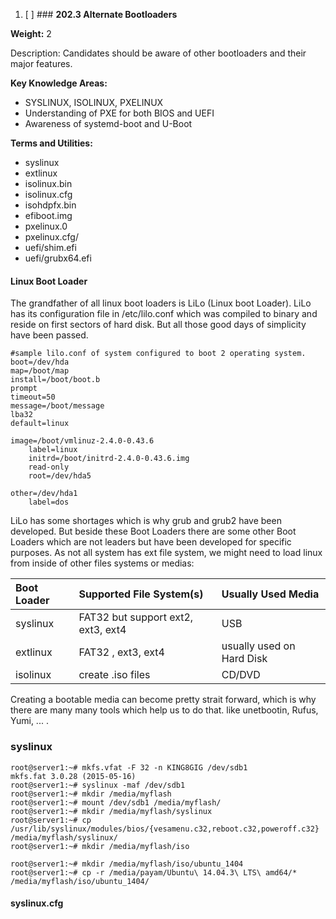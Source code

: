 1. [ ] ### **202.3 Alternate Bootloaders**

**Weight:** 2

Description: Candidates should be aware of other bootloaders and their major features.

**Key Knowledge Areas:**

* SYSLINUX, ISOLINUX, PXELINUX
* Understanding of PXE for both BIOS and UEFI
* Awareness of systemd-boot and U-Boot

**Terms and Utilities:**

* syslinux
* extlinux
* isolinux.bin
* isolinux.cfg
* isohdpfx.bin
* efiboot.img
* pxelinux.0
* pxelinux.cfg/
* uefi/shim.efi
* uefi/grubx64.efi

#### Linux Boot Loader

The grandfather of all linux boot loaders is LiLo \(Linux boot Loader\). LiLo has its configuration file in /etc/lilo.conf which was compiled to binary and reside on first sectors of hard disk. But all those good days of simplicity have been passed.

```
#sample lilo.conf of system configured to boot 2 operating system.
boot=/dev/hda
map=/boot/map
install=/boot/boot.b
prompt
timeout=50
message=/boot/message
lba32
default=linux

image=/boot/vmlinuz-2.4.0-0.43.6
    label=linux
    initrd=/boot/initrd-2.4.0-0.43.6.img
    read-only
    root=/dev/hda5

other=/dev/hda1
    label=dos
```

LiLo has some shortages which is why grub and grub2 have been developed. But beside these Boot Loaders there are some other Boot Loaders which are not leaders but have been developed for specific purposes. As not all system has ext file system, we might need to load linux from inside of other files systems or medias:

| Boot Loader | Supported File System\(s\) | Usually Used Media |
| :--- | :--- | :--- |
| syslinux | FAT32 but support ext2, ext3, ext4 | USB |
| extlinux | FAT32 , ext3, ext4 | usually used on Hard Disk |
| isolinux | create .iso files | CD/DVD |

Creating a bootable media can become pretty strait forward, which is why  there are many many tools which help us to do that. like unetbootin, Rufus, Yumi,  ... .

### syslinux

```
root@server1:~# mkfs.vfat -F 32 -n KING8GIG /dev/sdb1
mkfs.fat 3.0.28 (2015-05-16)
root@server1:~# syslinux -maf /dev/sdb1
root@server1:~# mkdir /media/myflash
root@server1:~# mount /dev/sdb1 /media/myflash/
root@server1:~# mkdir /media/myflash/syslinux
root@server1:~# cp /usr/lib/syslinux/modules/bios/{vesamenu.c32,reboot.c32,poweroff.c32} /media/myflash/syslinux/
root@server1:~# mkdir /media/myflash/iso
```

```
root@server1:~# mkdir /media/myflash/iso/ubuntu_1404
root@server1:~# cp -r /media/payam/Ubuntu\ 14.04.3\ LTS\ amd64/* /media/myflash/iso/ubuntu_1404/
```

#### syslinux.cfg

```

```

```

```



